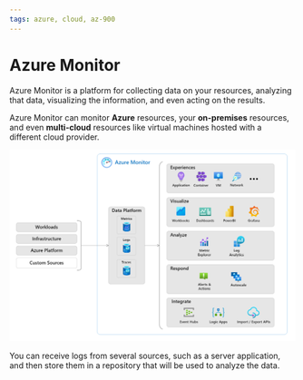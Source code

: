 ```yaml
---
tags: azure, cloud, az-900
---
```


# Azure Monitor

Azure Monitor is a platform for collecting data on your resources, analyzing that data, visualizing the information, and even acting on the results.

Azure Monitor can monitor **Azure** resources, your **on-premises** resources, and even **multi-cloud** resources like virtual machines hosted with a different cloud provider.

![Azure Monitor](azure-monitor.png)

You can receive logs from several sources, such as a server application, and then store them in a repository that will be used to analyze the data.

